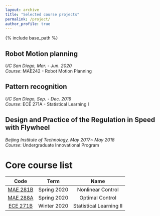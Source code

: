 ```yaml
---
layout: archive
title: "Selected course projects"
permalink: /project/
author_profile: true
---
```


{% include base_path %}

## Robot Motion planning

*UC San Diego, Mar. - Jun. 2020*  
*Course*: MAE242 - Robot Motion Planning



## Pattern recognition

*UC San Diego, Sep. - Dec. 2019*  
*Course*: ECE 271A - Statistical Learning I


## Design and Practice of the Regulation in Speed with Flywheel 

*Beijing Institute of Technology, May 2017~ May 2018*  
*Course*: Undergraduate Innovational Program

Core course list
======


| Code             | Term   |                                         Name                     |
| :--------:         | :------: | :------------------------------------------------------------: |
| [MAE 281B](#)    | Spring 2020   | Nonlinear Control |
| [MAE 288A](#)    | Spring 2020   | Optimal Control |
| [ECE 271B](#)    | Winter 2020   | Statistical Learning II |






